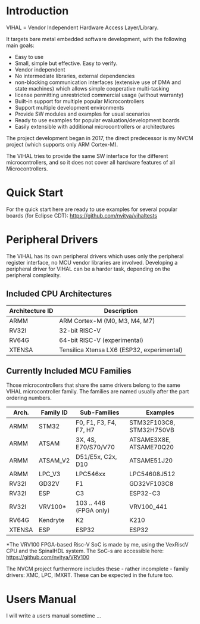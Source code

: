 # Introduction

VIHAL = Vendor Independent Hardware Access Layer/Library.

It targets bare metal embedded software development, with the following main goals:
 - Easy to use
 - Small, simple but effective. Easy to verify.
 - Vendor independent
 - No intermediate libraries, external dependencies 
 - non-blocking communication interfaces (extensive use of DMA and state machines) which allows simple cooperative multi-tasking
 - license permitting unrestricted commercial usage (without warranty)
 - Built-in support for multiple popular Microcontrollers
 - Support multiple development environments
 - Provide SW modules and examples for usual scenarios
 - Ready to use examples for popular evaluation/development boards
 - Easily extensible with additional microcontrollers or architectures

The project development began in 2017, the direct predecessor is my NVCM project (which supports only ARM Cortex-M).

The VIHAL tries to provide the same SW interface for the different microcontrollers,
and so it does not cover all hardware features of all Microcontrollers.

# Quick Start

For the quick start here are ready to use examples for several popular boards (for Eclipse CDT):
  https://github.com/nvitya/vihaltests

# Peripheral Drivers

The VIHAL has its own peripheral drivers which uses only the peripheral register interface,
no MCU vendor libraries are involved. Developing a peripheral driver for VIHAL can be a harder task,
depending on the peripheral complexity.

## Included CPU Architectures

__Architecture ID__ | Description
--------------------|------------
ARMM  | ARM Cortex-M (M0, M3, M4, M7)
RV32I | 32-bit RISC-V
RV64G | 64-bit RISC-V (experimental)
XTENSA | Tensilica Xtensa LX6 (ESP32, experimental)

## Currently Included MCU Families

Those microcontrollers that share the same drivers belong to the same VIHAL microcontroller family. The families are named usually after the part ordering numbers.

Arch. | Family ID | Sub-Families | Examples
----------|-------|--------------|---------
ARMM   | STM32    | F0, F1, F3, F4, F7, H7 | STM32F103C8, STM32H750VB
ARMM   | ATSAM    | 3X, 4S, E70/S70/V70 | ATSAME3X8E, ATSAME70Q20
ARMM   | ATSAM_V2 | D51/E5x, C2x, D10 | ATSAME51J20
ARMM   | LPC_V3   | LPC546xx | LPC54608J512
RV32I  | GD32V    | F1 | GD32VF103C8
RV32I  | ESP      | C3 | ESP32-C3
RV32I  | VRV100*  | 103 .. 446 (FPGA only) | VRV100_441
RV64G  | Kendryte | K2 | K210
XTENSA | ESP      | ESP32 | ESP32

*The VRV100 FPGA-based Risc-V SoC is made by me, using the VexRiscV CPU and the SpinalHDL system. The SoC-s are accessible here: https://github.com/nvitya/VRV100

The NVCM project furthermore includes these - rather incomplete - family drivers: XMC, LPC, IMXRT. These can be expected in the future too.

# Users Manual

I will write a users manual sometime ...

